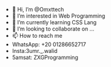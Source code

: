 - 👋 Hi, I’m @Omxttech
- 👀 I’m interested in Web Programming
- 🌱 I’m currently learning CSS Lang
- 💞️ I’m looking to collaborate on ...
- 📫 How to reach me 
- WhatsApp: +20 01286652717
- Insta:3umr._.walid
- 5amsat: ZXGProgramming
<!---
ZXGProgramming/ZXGProgramming is a ✨ special ✨ repository because its `README.md` (this file) appears on your GitHub profile.
You can click the Preview link to take a look at your changes.
--->
